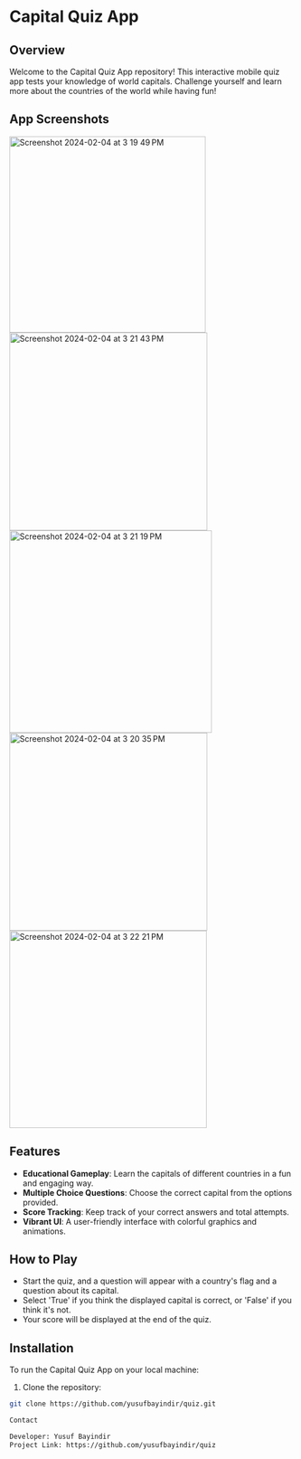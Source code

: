 # Capital Quiz App

## Overview
Welcome to the Capital Quiz App repository! This interactive mobile quiz app tests your knowledge of world capitals. Challenge yourself and learn more about the countries of the world while having fun!

## App Screenshots
<img width="347" alt="Screenshot 2024-02-04 at 3 19 49 PM" src="https://github.com/yusufbayindir/Quiz/assets/126359377/bde8eca5-6792-4081-9e93-39cf1d9e0332">
<img width="350" alt="Screenshot 2024-02-04 at 3 21 43 PM" src="https://github.com/yusufbayindir/Quiz/assets/126359377/dc5267cb-04a9-4df2-a542-584a9d7a45eb">
<img width="358" alt="Screenshot 2024-02-04 at 3 21 19 PM" src="https://github.com/yusufbayindir/Quiz/assets/126359377/6a1177f8-8a65-4841-b78b-0a583f7ca7b0">
<img width="350" alt="Screenshot 2024-02-04 at 3 20 35 PM" src="https://github.com/yusufbayindir/Quiz/assets/126359377/82f242ec-a543-4be9-8f52-b8ba89e84590">
<img width="349" alt="Screenshot 2024-02-04 at 3 22 21 PM" src="https://github.com/yusufbayindir/Quiz/assets/126359377/8f22c634-7cb0-4eda-b0f3-f31aa21d41ce">

## Features
- **Educational Gameplay**: Learn the capitals of different countries in a fun and engaging way.
- **Multiple Choice Questions**: Choose the correct capital from the options provided.
- **Score Tracking**: Keep track of your correct answers and total attempts.
- **Vibrant UI**: A user-friendly interface with colorful graphics and animations.

## How to Play
- Start the quiz, and a question will appear with a country's flag and a question about its capital.
- Select 'True' if you think the displayed capital is correct, or 'False' if you think it's not.
- Your score will be displayed at the end of the quiz.

## Installation
To run the Capital Quiz App on your local machine:

1. Clone the repository:
```bash
git clone https://github.com/yusufbayindir/quiz.git

Contact

Developer: Yusuf Bayindir
Project Link: https://github.com/yusufbayindir/quiz

